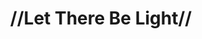 ---
pid: PT419
title: "//Let There Be Light//"
location_transcription: Penn treaty Park
zipcode: '19125'
outside_phl: 
neighborhood: Fishtown,Kensington
age: '31'
age_range: 30-39
instagram: 
image_file_name: PT_419.jpg
proposal_transcription: Old school lanterns lining the paths at the park
topic: Philadelphia
topic_summary: '0'
type: Walkway
keywords_other: Light Lanterns
credit: Kim
image_labels: 
twitter: 
facebook: 
permalink: "/monuments/pt419/"
layout: item-page
---